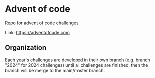 # Advent of code
Repo for advent of code challenges

Link: https://adventofcode.com

## Organization

Each year's challenges are developed in their own branch (e.g. branch "2024" for 2024 challenges) until all challenges are finished, then the branch will be merge to the main/master branch.
